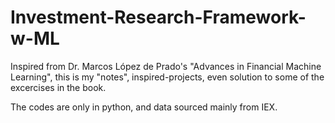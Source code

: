 # Investment-Research-Framework-w-ML


Inspired from Dr. Marcos López de Prado's "Advances in Financial Machine Learning",
this is my "notes", inspired-projects, even solution to some of the excercises in the book.

The codes are only in python, and data sourced mainly from IEX.





